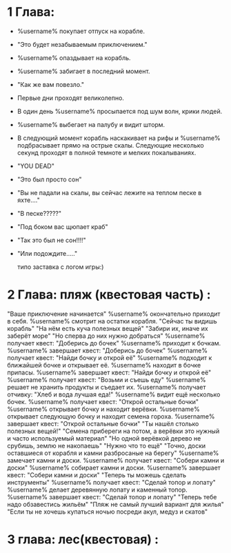 # 1 Глава: 
+ %username% покупает отпуск на корабле.
+ "Это будет незабываемым приключением." 
+ %username% опаздывает на корабль.
+ %username% забигает в последний момент.
+ "Как же вам повезло."
+ Первые дни проходят великолепно.
+ В один день %username% просыпается под шум волн, крики людей.
+ %username% выбегает на палубу и видит шторм.
+ В следующий момент корабль наскакивает на рифы и %username% подбрасывает прямо на острые скалы.
 Следующие несколько секунд проходят в полной темноте и мелких покалываниях.
+ "YOU DEAD"
+ "Это был просто сон"
+ "Вы не падали на скалы, вы сейчас лежите на теплом песке в яхте...."
+ "В песке?????"
+ "Под боком вас щюпает краб"
+ "Так это был не сон!!!!"
+ "Или подождите....."

     типо заставка с логом игры:)

# 2 Глава: пляж (квестовая часть) :
 "Ваше приключение начинается"
 %username% окончательно приходит в себя.
 %username% смотрит на остатки корабля.
 "Сейчас ты видишь корабль"
 "На нём есть куча полезных вещей"
 "Забири их, иначе их заберёт море"
 "Но сперва до них нужно добраться" 
 %username% получает квест: "Доберись до бочек" 
 %username% приходит к бочкам. 
 %username% завершает квест: "Доберись до бочек"
 %username% получает квест: "Найди бочку и открой её"
 %username% подходит к ближайшей бочке и открывает её.
 %username% находит в бочке припасы.
 %username% завершает квест: "Найди бочку и открой её"
 %username% получает квест: "Возьми и съешь еду"
 %username% решает не хранить продукты и съедает их.
 %username% получает отчивку: "Хлеб и вода лучшая еда!"
 %username% видит ещё несколько бочек. 
 %username% получает квест: "Открой остальные бочки"
 %username% открывает бочку и находит верёвки.
 %username% открывает следующую бочку и находит семена гороха. 
 %username% завершает квест: "Открой остальные бочки"
 "Ты нашёл столько полезных вещей!"
 "Семена прибереги на потом, а верёвки это нужный и часто используемый материал" 
 "Но одной верёвкой дерево не срубишь, землю не накопаешь"
 "Нужно что то ещё"
 "Точно, доски оставшиеся от корабля и камни разбросаные на берегу"
 %username% замечает камни и доски. 
 %username% получает квест: "Собери камни и доски"
 %username% собирает камни и доски.
 %username% завершает квест: "Собери камни и доски"
 "Теперь ты можешь сделать инструменты"
 %username% получает квест: "Сделай топор и лопату"
 %username% делает деревянную лопату и каменный топор.
 %username% завершает квест: "Сделай топор и лопату"
 "Теперь тебе надо обзавестись жильём"
 "Пляж не самый лучший вариант для жилья"
 "Если ты не хочешь купаться ночью посреди акул, медуз и скатов"

# 3 глава: лес(квестовая) :

